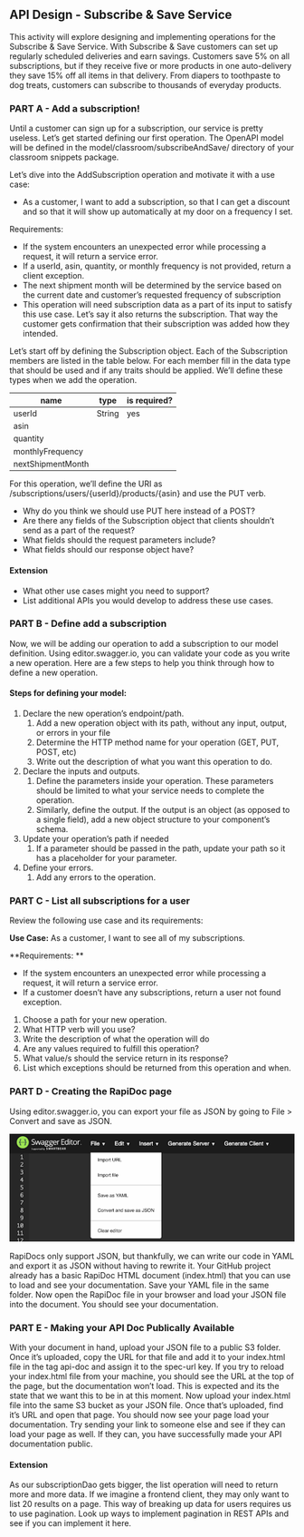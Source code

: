 ## API Design - Subscribe & Save Service

This activity will explore designing and implementing operations for the Subscribe & Save Service. With Subscribe & Save customers can set up regularly scheduled deliveries and earn savings. Customers save 5% on all subscriptions, but if they receive five or more products in one auto-delivery they save 15% off all items in that delivery. From diapers to toothpaste to dog treats, customers can subscribe to thousands of everyday products.

### PART A - Add a subscription!

Until a customer can sign up for a subscription, our service is pretty useless. Let’s get started defining our first operation. The OpenAPI model will be defined in the model/classroom/subscribeAndSave/ directory of your classroom snippets package.

Let’s dive into the AddSubscription operation and motivate it with a use case:

- As a customer, I want to add a subscription, so that I can get a discount and so that it will show up automatically at my door on a frequency I set.

Requirements:

- If the system encounters an unexpected error while processing a request, it will return a service error.
- If a userId, asin, quantity, or monthly frequency is not provided, return a client exception.
- The next shipment month will be determined by the service based on the current date and customer’s requested frequency of subscription
- This operation will need subscription data as a part of its input to satisfy this use case. Let’s say it also returns the subscription. That way the customer gets confirmation that their subscription was added how they intended.

Let’s start off by defining the Subscription object. Each of the Subscription members are listed in the table below. For each member fill in the data type that should be used and if any traits should be applied. We’ll define these types when we add the operation.

| name   |  type | is required? |
|--------|-------|-------|
|userId|String|yes|
|asin|||
|quantity|||
|monthlyFrequency|||
|nextShipmentMonth|||

For this operation, we’ll define the URI as /subscriptions/users/{userId}/products/{asin} and use the PUT verb. 
- Why do you think we should use PUT here instead of a POST?
- Are there any fields of the Subscription object that clients shouldn’t send as a part of the request?
- What fields should the request parameters include?
- What fields should our response object have?

#### Extension
- What other use cases might you need to support?
- List additional APIs you would develop to address these use cases.

### PART B - Define add a subscription

Now, we will be adding our operation to add a subscription to our model definition. Using editor.swagger.io, you can validate your code as you write a new operation. Here are a few steps to help you think through how to define a new operation.

#### Steps for defining your model:
1. Declare the new operation’s endpoint/path.
    1. Add a new operation object with its path, without any input, output, or errors in your file
    1. Determine the HTTP method name for your operation (GET, PUT, POST, etc)
    1. Write out the description of what you want this operation to do.
1. Declare the inputs and outputs.
    1. Define the parameters inside your operation. These parameters should be limited to what your service needs to complete the operation.
    1. Similarly, define the output. If the output is an object (as opposed to a single field), add a new object structure to your component’s schema.
1. Update your operation’s path if needed
    1. If a parameter should be passed in the path, update your path so it has a placeholder for your parameter.
1. Define your errors.
    1. Add any errors to the operation.

### PART C - List all subscriptions for a user

Review the following use case and its requirements:

**Use Case:** As a customer, I want to see all of my subscriptions. 

**Requirements: **

- If the system encounters an unexpected error while processing a request, it will return a service error.
- If a customer doesn’t have any subscriptions, return a user not found exception.

1. Choose a path for your new operation.
1. What HTTP verb will you use?
1. Write the description of what the operation will do
1. Are any values required to fulfill this operation?
1. What value/s should the service return in its response?
1. List which exceptions should be returned from this operation and when.

### PART D - Creating the RapiDoc page

Using editor.swagger.io, you can export your file as JSON by going to File > Convert and save as JSON.

 ![img1](/img1.png)

RapiDocs only support JSON, but thankfully, we can write our code in YAML and export it as JSON without having to rewrite it.
Your GitHub project already has a basic RapiDoc HTML document (index.html) that you can use to load and see your documentation. Save your YAML file in the same folder. Now open the RapiDoc file in your browser and load your JSON file into the document. You should see your documentation.

### PART E - Making your API Doc Publically Available

With your document in hand, upload your JSON file to a public S3 folder. Once it’s uploaded, copy the URL for that file and add it to your index.html file in the tag api-doc and assign it to the spec-url key. If you try to reload your index.html file from your machine, you should see the URL at the top of the page, but the documentation won’t load. This is expected and its the state that we want this to be in at this moment.
Now upload your index.html file into the same S3 bucket as your JSON file. Once that’s uploaded, find it’s URL and open that page. You should now see your page load your documentation. Try sending your link to someone else and see if they can load your page as well. If they can, you have successfully made your API documentation public.

#### Extension

As our subscriptionDao gets bigger, the list operation will need to return more and more data. If we imagine a frontend client, they may only want to list 20 results on a page. This way of breaking up data for users requires us to use pagination. Look up ways to implement pagination in REST APIs and see if you can implement it here.


